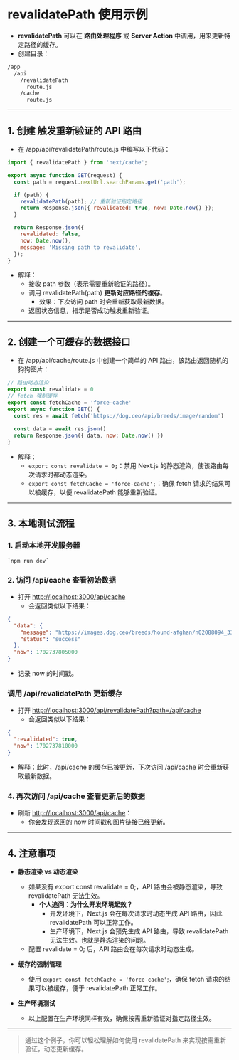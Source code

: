 # revalidatePath 使用示例

- **revalidatePath** 可以在 **路由处理程序** 或 **Server Action** 中调用，用来更新特定路径的缓存。
- 创建目录：

```bash
/app
  /api
    /revalidatePath
      route.js
    /cache
      route.js
```

---

## 1. 创建 触发重新验证的 API 路由

- 在 /app/api/revalidatePath/route.js 中编写以下代码：

```js
import { revalidatePath } from 'next/cache';

export async function GET(request) {
  const path = request.nextUrl.searchParams.get('path');

  if (path) {
    revalidatePath(path); // 重新验证指定路径
    return Response.json({ revalidated: true, now: Date.now() });
  }

  return Response.json({
    revalidated: false,
    now: Date.now(),
    message: 'Missing path to revalidate',
  });
}
```

- 解释：
  - 接收 path 参数（表示需要重新验证的路径）。
  - 调用 revalidatePath(path) **更新对应路径的缓存**。
    - 效果：下次访问 path 时会重新获取最新数据。
  - 返回状态信息，指示是否成功触发重新验证。

---

## 2. 创建一个可缓存的数据接口

- 在 /app/api/cache/route.js 中创建一个简单的 API 路由，该路由返回随机的狗狗图片：

```js
// 路由动态渲染
export const revalidate = 0
// fetch 强制缓存
export const fetchCache = 'force-cache'
export async function GET() {
  const res = await fetch('https://dog.ceo/api/breeds/image/random')
  
  const data = await res.json()
  return Response.json({ data, now: Date.now() })
}
```

- 解释：
  - `export const revalidate = 0;`：禁用 Next.js 的静态渲染，使该路由每次请求时都动态渲染。
  - `export const fetchCache = 'force-cache';`：确保 fetch 请求的结果可以被缓存，以便 revalidatePath 能够重新验证。

---

## 3. 本地测试流程

### 1. 启动本地开发服务器

```shell
`npm run dev`
```

### 2. 访问 /api/cache 查看初始数据

- 打开 <http://localhost:3000/api/cache>
  - 会返回类似以下结果：

```json
{
  "data": {
    "message": "https://images.dog.ceo/breeds/hound-afghan/n02088094_3348.jpg",
    "status": "success"
  },
  "now": 1702737805000
}
```

- 记录 now 的时间戳。

### 调用 /api/revalidatePath 更新缓存

- 打开 <http://localhost:3000/api/revalidatePath?path=/api/cache>
  - 会返回类似以下结果：

```json
{
  "revalidated": true,
  "now": 1702737810000
}
```

- 解释：此时，/api/cache 的缓存已被更新，下次访问 /api/cache 时会重新获取最新数据。

### 4. 再次访问 /api/cache 查看更新后的数据

- 刷新 <http://localhost:3000/api/cache>：
  - 你会发现返回的 now 时间戳和图片链接已经更新。

---

## 4. 注意事项

- **静态渲染 vs 动态渲染**
  - 如果没有 export const revalidate = 0;，API 路由会被静态渲染，导致 revalidatePath 无法生效。
    - **个人追问：为什么开发环境起效？**
      - 开发环境下，Next.js 会在每次请求时动态生成 API 路由，因此 revalidatePath 可以正常工作。
      - 生产环境下，Next.js 会预先生成 API 路由，导致 revalidatePath 无法生效。也就是静态渲染的问题。
  - 配置 revalidate = 0; 后，API 路由会在每次请求时动态生成。

- **缓存的强制管理**
  - 使用 `export const fetchCache = 'force-cache'`;，确保 fetch 请求的结果可以被缓存，便于 revalidatePath 正常工作。

- **生产环境测试**
  - 以上配置在生产环境同样有效，确保按需重新验证对指定路径生效。

---

> 通过这个例子，你可以轻松理解如何使用 revalidatePath 来实现按需重新验证，动态更新缓存。
